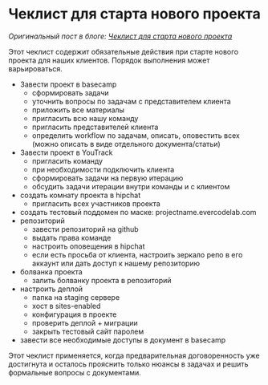 # Чеклист для старта нового проекта

*Оригинальный пост в блоге: [Чеклист для старта нового проекта](http://blog.evercodelab.com/project-start-checklist/)*

Этот чеклист содержит обязательные действия при старте нового проекта для наших клиентов. Порядок выполнения может варьироваться.

* Завести проект в basecamp
   * сформировать задачи
   * уточнить вопросы по задачам с представителем клиента
   * приложить все материалы
   * пригласить всю нашу команду
   * пригласить представителей клиента
   * определить workflow по задачам, описать, оповестить всех (можно описать в виде отдельного документа/статьи)
* Завести проект в YouTrack
    * пригласить команду
    * при необходимости подключить клиента
    * сформировать задачи на первую итерацию
    * обсудить задачи итерации внутри команды и с клиентом
* создать комнату проекта в hipchat
   * пригласить всех участников проекта
* создать тестовый поддомен по маске: projectname.evercodelab.com
* репозиторий
   * завести репозиторий на github
   * выдать права команде
   * настроить оповещения в hipchat
   * если есть просьба от клиента, настроить зеркало репо в его аккаунт или дать доступ к нашему репозиторию
* болванка проекта
   * залить болванку проекта в репозиторий
* настроить деплой
   * папка на staging сервере
   * хост в sites-enabled
   * конфигурация в проекте
   * проверить деплой + миграции
   * закрыть тестовый сайт паролем
* завести все необходимые доступы в документ в basecamp

Этот чеклист применяется, когда предварительная договоренность уже достигнута и осталось прояснить только нюансы в задачах и решить формальные вопросы с документами.
